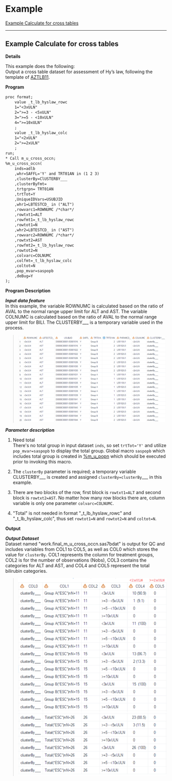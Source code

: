 # Example

[Example Calculate for cross tables](#example-calculate-for-cross-tables)

---

## Example Calculate for cross tables 

**Details**

This example does the following:<br> 
Output a cross table dataset for assessment of Hy’s law, following the template of [AZTLB11](https://azcollaboration.sharepoint.com/sites/O-GEM2/Shared%20Documents/General/O-GEM%20Index.xlsx?d=wb25d071b4025404caf18f0d7487c4b1d&csf=1&web=1&e=0oX7Ko&nav=MTVfe0Y3NDlCRTQ3LUI0MzUtNEY4MC05ODkzLTc1MzQwODdEQTVBOX0).<br>

**Program**

```sas
proc format;
	value _t_lb_hyslaw_rowc
	1="<3xULN"
	2=">=3 - <5xULN"
	3=">=5 - <10xULN"
	4=">=10xULN"
	;
	value _t_lb_hyslaw_colc
	1="<2xULN"
	2=">=2xULN"
	;
run;
* Call m_u_cross_occn;
%m_u_cross_occn(
	inds=adlb
	,whr=SAFFL='Y' and TRT01AN in (1 2 3)  
	,clusterBy=ClUSTERBY___
	,clusterByFmt=
	,trtgrpn= TRT01AN 
	,trtTot=Y
	,UniqueIDVars=USUBJID
	,whr1=LBTESTCD_ in ("ALT")
	,rowvarc1=ROWNUMC /*char*/
	,rowtxt1=ALT 
	,rowfmt1=_t_lb_hyslaw_rowc
	,rowtot1=N
    ,whr2=LBTESTCD_ in ("AST")
	,rowvarc2=ROWNUMC /*char*/
	,rowtxt2=AST
	,rowfmt2=_t_lb_hyslaw_rowc
	,rowtot2=N
	,colvarc=COLNUMC
	,colfmt=_t_lb_hyslaw_colc
	,coltot=N
	,pop_mvar=saspopb
	,deBug=Y
);
```

**Program Description**

***Input data feature***<br> 
In this example, the variable ROWNUMC is calculated based on the ratio of AVAL to the normal range upper limit for ALT and AST. The variable COLNUMC is calculated based on the ratio of AVAL to the normal range upper limit for BILI. The CLUSTERBY&#95;&#95;&#95; is a temporary variable used in the process.<br>

>![Input1](input1.png) 

***Parameter description***<br>
1. Need total<br>
There's no total group in input dataset `inds`, so set `trtTot='Y'` and utilize `pop_mvar=saspopb` to display the total group. Global macro `saspopb` which includes total group is created in [%m_u_popn](../../utility/m_u_popn/m_u_popn_descp.md) which should be executed prior to invoking this macro.<br> 
 
2. The `clusterBy` parameter is required; a temporary variable CLUSTERBY&#95;&#95;&#95; is created and assigned `clusterBy=clusterBy`&#95;&#95;&#95; in this example.

3. There are two blocks of the row, first block is `rowtxt1=ALT` and second block is `rowtxt2=AST`. No matter how many row blocks there are, column variable is only one parameter `colvarc=COLNUMC`. 

4. "Total" is not needed in format "_t_lb_hyslaw_rowc" and "_t_lb_hyslaw_colc", thus set `rowtot1=N` and `rowtot2=N` and `coltot=N`.

**Output**

***Output Dataset***<br>
Dataset named "work.final_m_u_cross_occn.sas7bdat" is output for QC and includes variables from COL1 to COL5, as well as COL0 which stores the value for `clusterBy`. COL1 represents the column for treatment groups, COL2 is for the number of observations (Nobs), COL3 contains the categories for ALT and AST, and COL4 and COL5 represent the total bilirubin categories. <br>

>![Output1.1](output1.1.png)<br>
>![Output1.2](output1.2.png)<br>